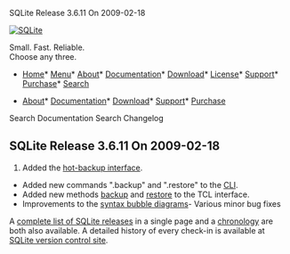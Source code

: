 




SQLite Release 3\.6\.11 On 2009\-02\-18




[![SQLite](../images/sqlite370_banner.gif)](../index.html)


Small. Fast. Reliable.  
Choose any three.


* [Home](../index.html)* [Menu](javascript:void(0))* [About](../about.html)* [Documentation](../docs.html)* [Download](../download.html)* [License](../copyright.html)* [Support](../support.html)* [Purchase](../prosupport.html)* [Search](javascript:void(0))




* [About](../about.html)* [Documentation](../docs.html)* [Download](../download.html)* [Support](../support.html)* [Purchase](../prosupport.html)






Search Documentation
Search Changelog







## SQLite Release 3\.6\.11 On 2009\-02\-18

1. Added the [hot\-backup interface](../c3ref/backup_finish.html#sqlite3backupinit).
- Added new commands ".backup" and ".restore" to the [CLI](../cli.html).
- Added new methods [backup](../tclsqlite.html#backup) and
 [restore](../tclsqlite.html#restore) to the TCL interface.
- Improvements to the [syntax bubble
 diagrams](../syntaxdiagrams.html)- Various minor bug fixes



A [complete list of SQLite releases](../changes.html)
 in a single page and a [chronology](../chronology.html) are both also available.
 A detailed history of every
 check\-in is available at
 [SQLite version control site](https://www.sqlite.org/src/timeline).


